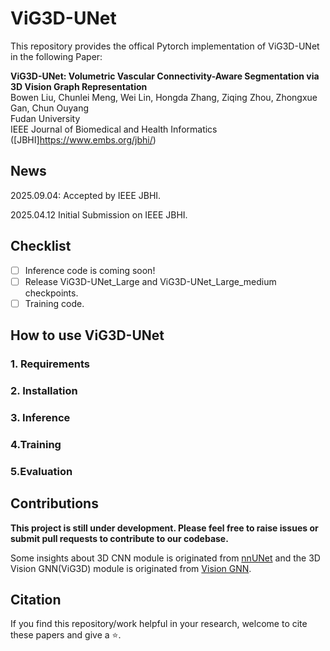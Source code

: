 # ViG3D-UNet

This repository provides the offical Pytorch implementation of ViG3D-UNet in the following Paper:

**ViG3D-UNet: Volumetric Vascular Connectivity-Aware Segmentation via 3D Vision Graph Representation**<br/>
Bowen Liu, Chunlei Meng, Wei Lin, Hongda Zhang, Ziqing Zhou, Zhongxue Gan, Chun Ouyang<br/>
Fudan University<br/>
IEEE Journal of Biomedical and Health Informatics ([JBHI]https://www.embs.org/jbhi/)<br/>

## News


2025.09.04: Accepted by IEEE JBHI.

2025.04.12 Initial Submission on IEEE JBHI.

## Checklist

- [ ] Inference code is coming soon!
- [ ] Release ViG3D-UNet_Large and ViG3D-UNet_Large_medium checkpoints.
- [ ] Training  code.

## How to use ViG3D-UNet
### 1. Requirements

### 2. Installation

### 3. Inference

### 4.Training

### 5.Evaluation


## Contributions
**This project is still under development. Please feel free to raise issues or submit pull requests to contribute to our codebase.**

Some insights about 3D CNN module is originated from [nnUNet](https://github.com/MIC-DKFZ/nnUNet) and the 3D Vision GNN(ViG3D) module is originated from [Vision GNN](https://github.com/huawei-noah/Efficient-AI-Backbones).

## Citation
If you find this repository/work helpful in your research, welcome to cite these papers and give a ⭐.

